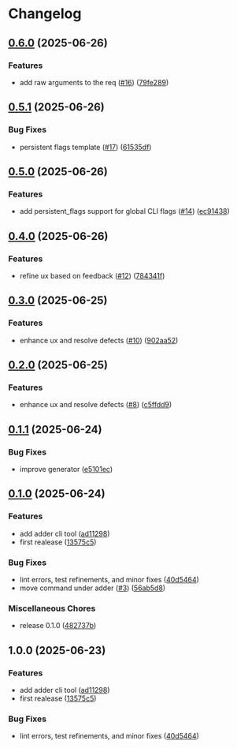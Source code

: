 # Changelog

## [0.6.0](https://github.com/jrschumacher/adder/compare/v0.5.1...v0.6.0) (2025-06-26)


### Features

* add raw arguments to the req ([#16](https://github.com/jrschumacher/adder/issues/16)) ([79fe289](https://github.com/jrschumacher/adder/commit/79fe2897c7c7151c8c15fe45df5ce3c3e01a4338))

## [0.5.1](https://github.com/jrschumacher/adder/compare/v0.5.0...v0.5.1) (2025-06-26)


### Bug Fixes

* persistent flags template ([#17](https://github.com/jrschumacher/adder/issues/17)) ([61535df](https://github.com/jrschumacher/adder/commit/61535df83aab8e8e662e5e5971691d8a8cd27516))

## [0.5.0](https://github.com/jrschumacher/adder/compare/v0.4.0...v0.5.0) (2025-06-26)


### Features

* add persistent_flags support for global CLI flags ([#14](https://github.com/jrschumacher/adder/issues/14)) ([ec91438](https://github.com/jrschumacher/adder/commit/ec91438a5f297f1ed1e6eda057e15b3ed52d328b))

## [0.4.0](https://github.com/jrschumacher/adder/compare/v0.3.0...v0.4.0) (2025-06-26)


### Features

* refine ux based on feedback ([#12](https://github.com/jrschumacher/adder/issues/12)) ([784341f](https://github.com/jrschumacher/adder/commit/784341f60a612b98df211e2694b89cbcd606c77e))

## [0.3.0](https://github.com/jrschumacher/adder/compare/v0.2.0...v0.3.0) (2025-06-25)


### Features

* enhance ux and resolve defects  ([#10](https://github.com/jrschumacher/adder/issues/10)) ([902aa52](https://github.com/jrschumacher/adder/commit/902aa52276fede6b6ced0d07adc0fb44929a5b10))

## [0.2.0](https://github.com/jrschumacher/adder/compare/v0.1.1...v0.2.0) (2025-06-25)


### Features

* enhance ux and resolve defects ([#8](https://github.com/jrschumacher/adder/issues/8)) ([c5ffdd9](https://github.com/jrschumacher/adder/commit/c5ffdd91eb3251c00c3ade3eb586542731195aa3))

## [0.1.1](https://github.com/jrschumacher/adder/compare/v0.1.0...v0.1.1) (2025-06-24)


### Bug Fixes

* improve generator ([e5101ec](https://github.com/jrschumacher/adder/commit/e5101ec0673148ebb60bc5233ac471f85904860d))

## [0.1.0](https://github.com/jrschumacher/adder/compare/v1.0.0...v0.1.0) (2025-06-24)


### Features

* add adder cli tool ([ad11298](https://github.com/jrschumacher/adder/commit/ad1129831e969ba4b07ac9fe20e656f951c47d90))
* first realease ([13575c5](https://github.com/jrschumacher/adder/commit/13575c5541ace8ba9da6391c632bdf6a5e3bd7dc))


### Bug Fixes

* lint errors, test refinements, and minor fixes ([40d5464](https://github.com/jrschumacher/adder/commit/40d546467863050b9e1a7b0310b8bc30e0a418ce))
* move command under adder ([#3](https://github.com/jrschumacher/adder/issues/3)) ([56ab5d8](https://github.com/jrschumacher/adder/commit/56ab5d87c77d2a71cd31c291f41bb30f32584254))


### Miscellaneous Chores

* release 0.1.0 ([482737b](https://github.com/jrschumacher/adder/commit/482737b9b16d13211be45a3f4dd8b23f6d5648fc))

## 1.0.0 (2025-06-23)


### Features

* add adder cli tool ([ad11298](https://github.com/jrschumacher/adder/commit/ad1129831e969ba4b07ac9fe20e656f951c47d90))
* first realease ([13575c5](https://github.com/jrschumacher/adder/commit/13575c5541ace8ba9da6391c632bdf6a5e3bd7dc))


### Bug Fixes

* lint errors, test refinements, and minor fixes ([40d5464](https://github.com/jrschumacher/adder/commit/40d546467863050b9e1a7b0310b8bc30e0a418ce))
